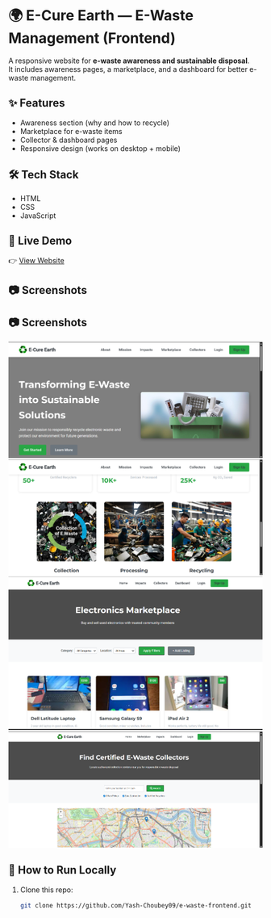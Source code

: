# 🌍 E-Cure Earth — E-Waste Management (Frontend)

A responsive website for **e-waste awareness and sustainable disposal**.  
It includes awareness pages, a marketplace, and a dashboard for better e-waste management.

## ✨ Features
- Awareness section (why and how to recycle)
- Marketplace for e-waste items
- Collector & dashboard pages
- Responsive design (works on desktop + mobile)

## 🛠 Tech Stack
- HTML  
- CSS  
- JavaScript  

## 🚀 Live Demo
👉 [View Website](https://Yash-Choubey09.github.io/e-waste-frontend/)

## 📷 Screenshots
## 📷 Screenshots

![Home](home.png)
![mission](mission.png)
![marketplace](marketplace.png)
![collectors](collectors.png)

## 📌 How to Run Locally
1. Clone this repo:
   ```bash
   git clone https://github.com/Yash-Choubey09/e-waste-frontend.git
